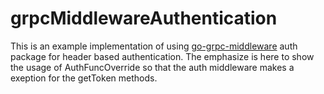 # grpcMiddlewareAuthentication
This is an example implementation of using [go-grpc-middleware](https://github.com/grpc-ecosystem/go-grpc-middleware) auth package for header based authentication. The emphasize is here to show the usage of AuthFuncOverride so that the auth middleware makes a exeption for the getToken methods.
